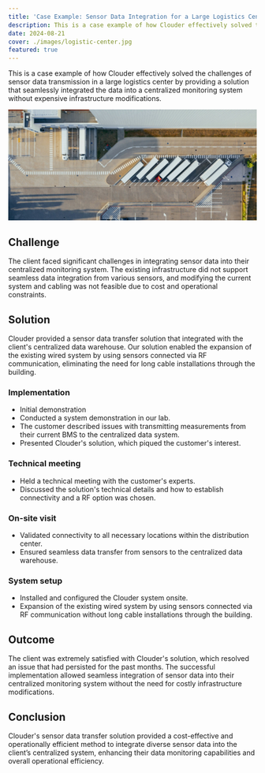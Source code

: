 ```yaml
---
title: 'Case Example: Sensor Data Integration for a Large Logistics Center'
description: This is a case example of how Clouder effectively solved the challenges of sensor data transmission in a large logistics center by providing a solution that seamlessly integrated the data into a centralized monitoring system without expensive infrastructure modifications.
date: 2024-08-21
cover: ./images/logistic-center.jpg
featured: true
---
```


This is a case example of how Clouder effectively solved the challenges of sensor data transmission in a large logistics center by providing a solution that seamlessly integrated the data into a centralized monitoring system without expensive infrastructure modifications.

![A large logistic center](images/logistic-center.jpg)

## Challenge

The client faced significant challenges in integrating sensor data into their centralized monitoring system. The existing infrastructure did not support seamless data integration from various sensors, and modifying the current system and cabling was not feasible due to cost and operational constraints.

## Solution

Clouder provided a sensor data transfer solution that integrated with the client's centralized data warehouse. Our solution enabled the expansion of the existing wired system by using sensors connected via RF communication, eliminating the need for long cable installations through the building.

### Implementation

- Initial demonstration
- Conducted a system demonstration in our lab.
- The customer described issues with transmitting measurements from their current BMS to the centralized data system.
- Presented Clouder's solution, which piqued the customer's interest.

### Technical meeting

- Held a technical meeting with the customer's experts.
- Discussed the solution's technical details and how to establish connectivity and a RF option was chosen.

### On-site visit

- Validated connectivity to all necessary locations within the distribution center.
- Ensured seamless data transfer from sensors to the centralized data warehouse.

### System setup

- Installed and configured the Clouder system onsite.
- Expansion of the existing wired system by using sensors connected via RF communication without long cable installations through the building.

## Outcome

The client was extremely satisfied with Clouder's solution, which resolved an issue that had persisted for the past months. The successful implementation allowed seamless integration of sensor data into their centralized monitoring system without the need for costly infrastructure modifications.

## Conclusion

Clouder's sensor data transfer solution provided a cost-effective and operationally efficient method to integrate diverse sensor data into the client’s centralized system, enhancing their data monitoring capabilities and overall operational efficiency.
